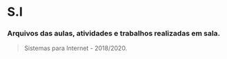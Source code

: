 # S.I
### Arquivos das aulas, atividades e trabalhos realizadas em sala.

> Sistemas para Internet - 2018/2020.
